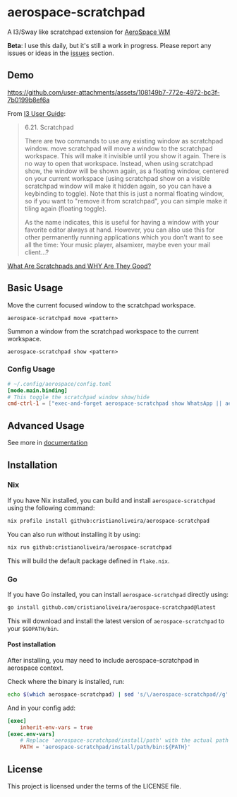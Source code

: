 # aerospace-scratchpad

A I3/Sway like scratchpad extension for [AeroSpace WM](https://github.com/nikitabobko/AeroSpace)

**Beta**: I use this daily, but it's still a work in progress. 
Please report any issues or ideas in the [issues](https://github.com/cristianoliveira/aerospace-marks/issues) section.

## Demo

https://github.com/user-attachments/assets/108149b7-772e-4972-bc3f-7b0199b8ef6a

From [I3 User Guide](https://i3wm.org/docs/userguide.html#_scratchpad):
> 6.21. Scratchpad
> 
> There are two commands to use any existing window as scratchpad window. move scratchpad will move a window to the scratchpad workspace. This will make it invisible until you show it again. There is no way to open that workspace. Instead, when using scratchpad show, the window will be shown again, as a floating window, centered on your current workspace (using scratchpad show on a visible scratchpad window will make it hidden again, so you can have a keybinding to toggle). Note that this is just a normal floating window, so if you want to "remove it from scratchpad", you can simple make it tiling again (floating toggle).
>
> As the name indicates, this is useful for having a window with your favorite editor always at hand. However, you can also use this for other permanently running applications which you don’t want to see all the time: Your music player, alsamixer, maybe even your mail client…?

[What Are Scratchpads and WHY Are They Good?](https://youtu.be/72ccdlOWe20?si=tyYhdW6_BRJSCSHr)

## Basic Usage

Move the current focused window to the scratchpad workspace.
```text
aerospace-scratchpad move <pattern>
```
Summon a window from the scratchpad workspace to the current workspace.
```text
aerospace-scratchpad show <pattern>
```

### Config Usage

```toml
# ~/.config/aerospace/config.toml
[mode.main.binding] 
# This toggle the scratchpad window show/hide
cmd-ctrl-1 = ["exec-and-forget aerospace-scratchpad show WhatsApp || aerospace-scratchpad move WhatsApp"]
```

## Advanced Usage

See more in [documentation](docs/)

## Installation

### Nix

If you have Nix installed, you can build and install `aerospace-scratchpad` using the following command:

```bash
nix profile install github:cristianoliveira/aerospace-scratchpad
```

You can also run without installing it by using:

```bash
nix run github:cristianoliveira/aerospace-scratchpad
```

This will build the default package defined in `flake.nix`.

### Go

If you have Go installed, you can install `aerospace-scratchpad` directly using:

```bash
go install github.com/cristianoliveira/aerospace-scratchpad@latest
```

This will download and install the latest version of `aerospace-scratchpad` to your `$GOPATH/bin`.

#### Post installation

After installing, you may need to include aerospace-scratchpad in aerospace context.

Check where the binary is installed, run:
```bash
echo $(which aerospace-scratchpad) | sed 's/\/aerospace-scratchpad//g'
```

And in your config add:
```toml
[exec]
    inherit-env-vars = true
[exec.env-vars]
    # Replace 'aerospace-scratchpad/install/path' with the actual path from the above command
    PATH = 'aerospace-scratchpad/install/path/bin:${PATH}'
```

## License

This project is licensed under the terms of the LICENSE file.

